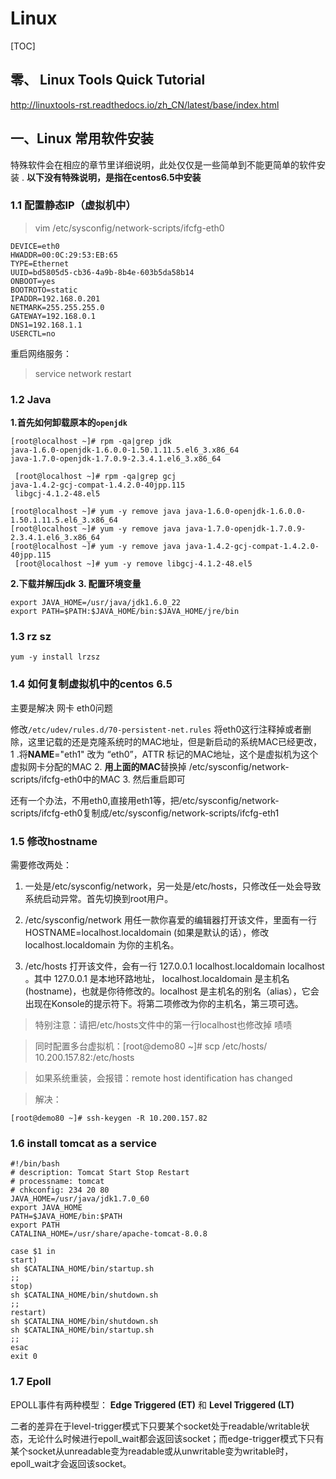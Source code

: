 # Linux
[TOC]

## 零、 Linux Tools Quick Tutorial
http://linuxtools-rst.readthedocs.io/zh_CN/latest/base/index.html

## 一、Linux 常用软件安装

特殊软件会在相应的章节里详细说明，此处仅仅是一些简单到不能更简单的软件安装 .
**以下没有特殊说明，是指在centos6.5中安装**

### 1.1 配置静态IP（虚拟机中）
> vim /etc/sysconfig/network-scripts/ifcfg-eth0
```
DEVICE=eth0
HWADDR=00:0C:29:53:EB:65
TYPE=Ethernet
UUID=bd5805d5-cb36-4a9b-8b4e-603b5da58b14
ONBOOT=yes
BOOTROTO=static
IPADDR=192.168.0.201
NETMARK=255.255.255.0
GATEWAY=192.168.0.1
DNS1=192.168.1.1
USERCTL=no
```

重启网络服务：
> service network restart

### 1.2 Java

**1.首先如何卸载原本的`openjdk`**

```
[root@localhost ~]# rpm -qa|grep jdk
java-1.6.0-openjdk-1.6.0.0-1.50.1.11.5.el6_3.x86_64
java-1.7.0-openjdk-1.7.0.9-2.3.4.1.el6_3.x86_64

 [root@localhost ~]# rpm -qa|grep gcj
java-1.4.2-gcj-compat-1.4.2.0-40jpp.115
 libgcj-4.1.2-48.el5

[root@localhost ~]# yum -y remove java java-1.6.0-openjdk-1.6.0.0-1.50.1.11.5.el6_3.x86_64
[root@localhost ~]# yum -y remove java java-1.7.0-openjdk-1.7.0.9-2.3.4.1.el6_3.x86_64
[root@localhost ~]# yum -y remove java java-1.4.2-gcj-compat-1.4.2.0-40jpp.115
 [root@localhost ~]# yum -y remove libgcj-4.1.2-48.el5
```

**2.下载并解压jdk**
**3. 配置环境变量**

```
export JAVA_HOME=/usr/java/jdk1.6.0_22
export PATH=$PATH:$JAVA_HOME/bin:$JAVA_HOME/jre/bin
```

### 1.3 rz sz

`yum -y install lrzsz `


### 1.4  如何复制虚拟机中的centos 6.5

主要是解决 网卡 eth0问题

修改`/etc/udev/rules.d/70-persistent-net.rules`
将eth0这行注释掉或者删除，这里记载的还是克隆系统时的MAC地址，但是新启动的系统MAC已经更改，
1 .将**NAME**="eth1" 改为 “eth0”，ATTR 标记的MAC地址，这个是虚拟机为这个虚拟网卡分配的MAC
2. **用上面的MAC**替换掉 /etc/sysconfig/network-scripts/ifcfg-eth0中的MAC
3. 然后重启即可

还有一个办法，不用eth0,直接用eth1等，把/etc/sysconfig/network-scripts/ifcfg-eth0复制成/etc/sysconfig/network-scripts/ifcfg-eth1


### 1.5 修改hostname

需要修改两处：
1. 一处是/etc/sysconfig/network，另一处是/etc/hosts，只修改任一处会导致系统启动异常。首先切换到root用户。

2. /etc/sysconfig/network
用任一款你喜爱的编辑器打开该文件，里面有一行 HOSTNAME=localhost.localdomain (如果是默认的话），修改 localhost.localdomain 为你的主机名。

3. /etc/hosts
打开该文件，会有一行 127.0.0.1 localhost.localdomain localhost 。其中 127.0.0.1 是本地环路地址， localhost.localdomain 是主机名(hostname)，也就是你待修改的。localhost 是主机名的别名（alias），它会出现在Konsole的提示符下。将第二项修改为你的主机名，第三项可选。

> 特别注意：请把/etc/hosts文件中的第一行localhost也修改掉 啧啧

> 同时配置多台虚拟机：[root@demo80 ~]# scp /etc/hosts/ 10.200.157.82:/etc/hosts

> 如果系统重装，会报错：remote host identification has changed

> 解决：
```
[root@demo80 ~]# ssh-keygen -R 10.200.157.82
```


### 1.6 install tomcat as a service

```
#!/bin/bash
# description: Tomcat Start Stop Restart
# processname: tomcat
# chkconfig: 234 20 80
JAVA_HOME=/usr/java/jdk1.7.0_60
export JAVA_HOME
PATH=$JAVA_HOME/bin:$PATH
export PATH
CATALINA_HOME=/usr/share/apache-tomcat-8.0.8

case $1 in
start)
sh $CATALINA_HOME/bin/startup.sh
;;
stop)
sh $CATALINA_HOME/bin/shutdown.sh
;;
restart)
sh $CATALINA_HOME/bin/shutdown.sh
sh $CATALINA_HOME/bin/startup.sh
;;
esac
exit 0
```

### 1.7 Epoll
EPOLL事件有两种模型：
**Edge Triggered (ET)** 和
**Level Triggered (LT)**

二者的差异在于level-trigger模式下只要某个socket处于readable/writable状态，无论什么时候进行epoll_wait都会返回该socket；而edge-trigger模式下只有某个socket从unreadable变为readable或从unwritable变为writable时，epoll_wait才会返回该socket。
